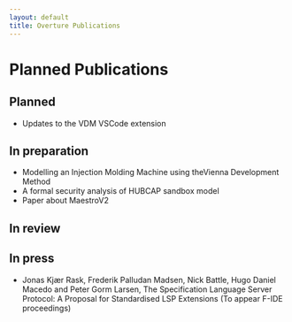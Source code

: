 ```yaml
---
layout: default
title: Overture Publications
---
```


# Planned Publications

## Planned
* Updates to the VDM VSCode extension

## In preparation

* Modelling an Injection Molding Machine using theVienna Development Method
* A formal security analysis of HUBCAP sandbox model
* Paper about MaestroV2

## In review



## In press
* Jonas Kjær Rask, Frederik Palludan Madsen, Nick Battle, Hugo Daniel Macedo and Peter Gorm Larsen, The Specification Language Server Protocol: A Proposal for Standardised  LSP Extensions (To appear F-IDE proceedings)

